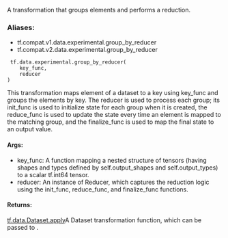 A transformation that groups elements and performs a reduction.
### Aliases:
- tf.compat.v1.data.experimental.group_by_reducer
- tf.compat.v2.data.experimental.group_by_reducer

```
 tf.data.experimental.group_by_reducer(
    key_func,
    reducer
)
```
This transformation maps element of a dataset to a key using key_func and groups the elements by key. The reducer is used to process each group; its init_func is used to initialize state for each group when it is created, the reduce_func is used to update the state every time an element is mapped to the matching group, and the finalize_func is used to map the final state to an output value.
#### Args:
- key_func: A function mapping a nested structure of tensors (having shapes and types defined by self.output_shapes and self.output_types) to a scalar tf.int64 tensor.
- reducer: An instance of Reducer, which captures the reduction logic using the init_func, reduce_func, and finalize_func functions.
#### Returns:
[tf.data.Dataset.apply](https://tensorflow.google.cn/api_docs/python/tf/data/Dataset#apply)A Dataset transformation function, which can be passed to .

